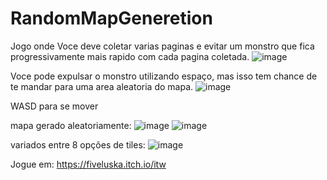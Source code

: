 # RandomMapGeneretion

Jogo onde Voce deve coletar varias paginas e evitar um monstro que fica progressivamente mais rapido com cada pagina coletada. 
![image](https://github.com/LuckyAmaral/RandomMapGeneretion/assets/45698060/753d6146-b8c1-41fd-8d00-4dcb0802db1d)

Voce pode expulsar o monstro utilizando espaço, mas isso tem chance de te mandar para uma area aleatoria do mapa.
![image](https://github.com/LuckyAmaral/RandomMapGeneretion/assets/45698060/d2445813-c4eb-45ee-8fdd-8833f4e47797)

WASD para se mover

mapa gerado aleatoriamente:
![image](https://github.com/LuckyAmaral/RandomMapGeneretion/assets/45698060/eb4e91c9-3f8e-40d3-beeb-c79c8841dc56)
![image](https://github.com/LuckyAmaral/RandomMapGeneretion/assets/45698060/0857f9da-a630-4926-a1d6-fd6aa506cf11)

variados entre 8 opções de tiles:
![image](https://github.com/LuckyAmaral/RandomMapGeneretion/assets/45698060/1f78cd9b-abcc-43b3-b06c-89830cc3d922)

Jogue em: https://fiveluska.itch.io/itw
